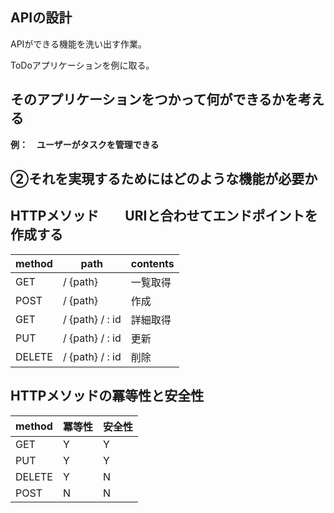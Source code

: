 ## APIの設計

APIができる機能を洗い出す作業。

ToDoアプリケーションを例に取る。

## そのアプリケーションをつかって何ができるかを考える

**例：　ユーザーがタスクを管理できる**

## ②それを実現するためにはどのような機能が必要か

## HTTPメソッド　　URIと合わせてエンドポイントを作成する

method|path|contents
----|----|----
GET| / {path}|一覧取得
POST| / {path}|作成
GET| / {path} / : id|詳細取得
PUT| / {path} / : id|更新
DELETE| / {path} / : id|削除

## HTTPメソッドの冪等性と安全性

method| 冪等性 | 安全性
----|----|----
GET|Y|Y
PUT|Y|Y
DELETE|Y|N
POST|N|N
